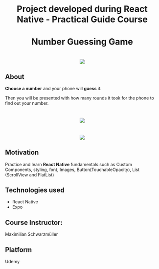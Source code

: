 <h1 align="center">Project developed during React Native - Practical Guide Course</h1>

<h1 align="center">Number Guessing Game</h1>

<h1 align="center"><img src="https://ik.imagekit.io/cnbmdh4b9w/Screenshot_3_3kd9jcCALi.png?updatedAt=1632265947828"></h1>

## About

**Choose a number** and your phone will **guess** it. 

<p>Then you will be presented with how many rounds it took for the phone to find out your number.</p> 

<h1 align="center"><img src="https://ik.imagekit.io/cnbmdh4b9w/ScrollView_FlatList_0STh3s9SAIA.png?updatedAt=1632267452179"/></h1>

<h1 align="center"><img src="https://ik.imagekit.io/cnbmdh4b9w/ezgif.com-gif-maker__21__PJWyc7QJn.gif?updatedAt=1632267218735"/></h1>



## Motivation
Practice and learn **React Native** fundamentals such as Custom Components, styling, font, Images, Button(TouchableOpacity), List (ScrollView and FlatList)


## Technologies used
- React Native
- Expo

## Course Instructor:
<p>Maximilian Schwarzmüller</p>

## Platform
<p>Udemy</p>


